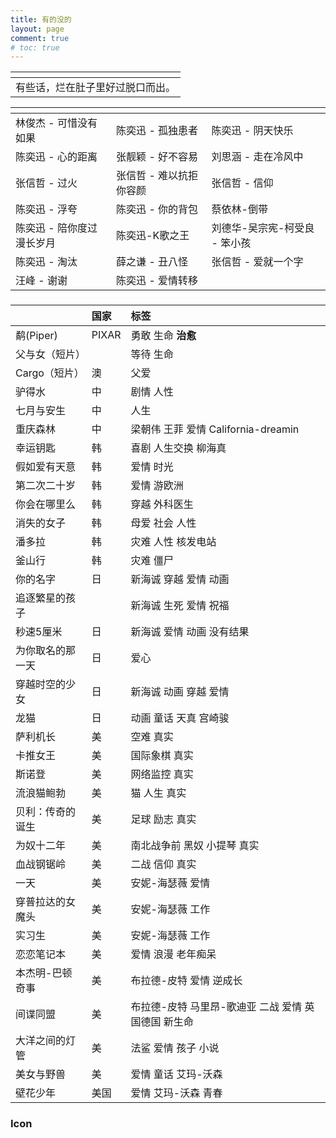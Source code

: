 ```yaml
---
title: 有的没的
layout: page
comment: true
# toc: true
---
```



| <i class="fa fa-comments"></i>  |
| :--- |
| 有些话，烂在肚子里好过脱口而出。 |


| <i class="fa fa-music"></i> |  |  |
| :---| :---| :--- |
| 林俊杰 - 可惜没有如果 | 陈奕迅 - 孤独患者 | 陈奕迅 - 阴天快乐 |
| 陈奕迅 - 心的距离 | 张靓颖 - 好不容易 | 刘思涵 - 走在冷风中 |
| 张信哲 - 过火 | 张信哲 - 难以抗拒你容颜 | 张信哲 - 信仰 |
| 陈奕迅 - 浮夸 | 陈奕迅 - 你的背包 | 蔡依林-倒带 |
|陈奕迅 - 陪你度过漫长岁月 | 陈奕迅-K歌之王 | 刘德华-吴宗宪-柯受良 - 笨小孩 |
| 陈奕迅 - 淘汰 | 薛之谦 - 丑八怪 | 张信哲 - 爱就一个字 |
| 汪峰 - 谢谢 | 陈奕迅 - 爱情转移 |

<!--
### <i class="fa fa-comments"></i> 不知道哪来的谣言
* 两个月坚持用橘子皮泡脚，晚上睡觉脚不冰了
* 每天吃3个红枣，喝蜂蜜，变美了
* 每天两勺黑芝麻，现在头发黑亮了
* 冬瓜红糖水，美白瘦身
* 睡前一小时喝两三勺黑蜂蜜，每天用枸杞泡水喝，晚上再把枸杞吃掉，早上不便秘了，而且气色好很多
* 每天擦护手霜，手边嫩了
* 高一开始坚持天天泡脚，一年后没有痛经了，还在大学里坚持着
* 每天洗澡按摩胸，有大一些
-->

### <i class="fa fa-book"></i>
<!--
| 书名 | 作者 | 语言 | 标签 |
| :---| :---| :--- | :--- |
| [蛤蟆的油](https://book.douban.com/subject/1914636/) | [日]黑泽明 | 自传 黑泽明 |
| [The Old Man and the Sea](https://book.douban.com/subject/1364868/) | Ernest Hemingway | en | 小说 品质 |
| [Marva Collins Way](https://book.douban.com/subject/2823823/) | Marva Collins |  | 教育学 |
| [瓦尔登湖](https://book.douban.com/subject/1865089/) | [美]梭罗 | zh | 心态 生活方式 |
| [The Great Gatsby](https://book.douban.com/subject/11453223/) | F. Scott. Fitzgerald | en | 小说 |
| [如何成为一个很厉害的人](https://book.douban.com/subject/26761696/) | 采铜 | zh | 方法论 |
| [三体](https://book.douban.com/subject/2567698/) | 刘慈欣 | zh | 小说 |
| [CTCI, 6th edition](https://book.douban.com/subject/26570695/) | Gayle Laakmann | en | 工作 面试 代码 |
| [当我谈跑步时我谈些什么](https://book.douban.com/subject/3369600/) | [日]树上春树 | zh | 散文 跑步 |
| [解忧杂货店](https://book.douban.com/subject/25862578/)| [日]东野圭吾 | zh | 小说 治愈 因果 |
| [藏海花](https://book.douban.com/subject/11528339/) | 南派三叔 | zh | 小说 盗墓 |
| [白夜行](https://book.douban.com/subject/3259440/) | [日]东野圭吾 | zh | 小说 悬疑 爱情 牺牲 |
| [秘密](https://book.douban.com/subject/25720041/) |  [日]东野圭吾 | zh | 小说 悬疑 灵魂附体 爱情 |


| [梦的解析](https://book.douban.com/subject/1222032/) | [奥]西格蒙德·弗洛伊德 | zh | 精神分析 梦的解析 心理 |
| [Embracing the Wide Sky](https://book.douban.com/subject/5925971/) | Daniel Tammet | en | 方法 |
| [Coders at work](https://book.douban.com/subject/3673223/) | Peter Seibel | en | 人物 |
| [自我](https://book.douban.com/subject/1193622/) | [美]乔纳森·布朗 | zh | 心理学 自我 |

-->


<!--
### <i class="fa fa-cloud"></i> 雾霾杭州
我，一个土生土长的杭州人。高中之前，从来都是以杭州这个城市为自豪。因为自高中开始杭州的天空不再那么的明媚，同时一天天恶化。直到本科毕业的时候，阳台正对的哪座山已经看不清，甚至看不见。我的心是痛的，面对这一切我显得太渺小而无力。

还记得出国前有那么一段时间。每天查看百度上杭州天气，查看pm2.5，基本100+，还常常看到橙色或红色120+的情况。如果下雨就会到80左右，或者更低70几。这时候我和妈妈就会计划去对面老和山底的游步道走个来回。也就是pm2.5在70的时候是幸福感最高点。

当我来到Dallas，看到这里的蓝天差点感动出泪水。查pm2.5也是必须做的事情，这里的pm2.5全天低于40，大部分时间段在20左右。每次想到这里，我总是心中不禁难受，小时候，杭州也有这样的蓝天。我想做些什么，我能做些什么。

时隔一年半的今天，我又在baidu上查杭州天气，不知道用了什么指标，显示数值53 [链接](http://www.weather.com.cn/weather/101210101.shtml) [链接](http://www.pm25.com/hangzhou.html)，然而我查到的杭州老城区、滨江、萧山实际pm2.5在100左右[链接](http://aqicn.org/city/zhejiang/hangzhoushi/binjiang/cn/)。我不想用“欺骗”这个词，这让人不仅心痛，还让人亢奋。
-->
<!--
当然，不单单是杭州，全中国都遭受雾霾的侵袭，然而有多少人选择反抗。我们不要做所谓的“老百姓”，我们也不是仅仅是“人民”，我们要做“公民”。我们有责任和义务为我们自己、我们的后代、为全人类，做应该做的事情。


### 信息来源
* 八年后，北京奥运会因戴口罩道歉的美国运动员：“我觉得自己没错 ”[link1](http://www.gzhphb.com/article/61/611522.html)
* 雾霾都要杀人了 我为什么还没搬回美国 [link1](https://freewechat.com/a/MzA3MDM3MDYwMg==/2653891598/1) [link2](https://wx.abbao.cn/a/8532-7feed3ff3e2095a2.html)
* 大雾霾 [澳]彼得.布林布尔科姆 [link](https://book.douban.com/subject/26698900/)
* 雾霾真相 关大博 / 刘竹 [link](https://book.douban.com/subject/26565141/)

### 什么是雾霾

### 雾霾成因

### 如何解决

### 我能做什么
-->


| <i class="fa fa-film"></i> | 国家 | 标签 |
| :--- | :--- | :--- |
| 鹬(Piper) | PIXAR | 勇敢 生命 **治愈** |
| 父与女（短片）|  | 等待 生命 |
| Cargo（短片）| 澳 | 父爱 |
| 驴得水 | 中 | 剧情 人性 |
| 七月与安生 | 中 | 人生 |
| 重庆森林 | 中 | 梁朝伟 王菲 爱情 California-dreamin |
| 幸运钥匙 | 韩 | 喜剧 人生交换 柳海真 |
| 假如爱有天意| 韩 | 爱情 时光 |
| 第二次二十岁 | 韩 | 爱情 游欧洲 |
| 你会在哪里么 | 韩 | 穿越 外科医生 |
| 消失的女子 | 韩 | 母爱 社会 人性 |
| 潘多拉 | 韩 | 灾难 人性 核发电站 |
| 釜山行 | 韩 | 灾难 僵尸 |
| 你的名字 | 日 | 新海诚 穿越 爱情 动画 |
| 追逐繁星的孩子 |  | 新海诚 生死 爱情 祝福 |
| 秒速5厘米 | 日 | 新海诚 爱情 动画 没有结果 |
| 为你取名的那一天 | 日 | 爱心 |
| 穿越时空的少女 | 日 | 新海诚 动画 穿越 爱情 |
| 龙猫 | 日 | 动画 童话 天真 宫崎骏 |
| 萨利机长 | 美 | 空难 真实 |
| 卡推女王 | 美 | 国际象棋 真实 |
| 斯诺登 | 美 | 网络监控 真实 |
| 流浪猫鲍勃 | 美 | 猫 人生 真实 |
| 贝利：传奇的诞生 | 美 | 足球 励志 真实 |
| 为奴十二年 | 美| 南北战争前 黑奴 小提琴 真实|
| 血战钢锯岭 | 美 | 二战 信仰 真实 |
| 一天 | 美 | 安妮-海瑟薇 爱情 |
| 穿普拉达的女魔头 | 美 | 安妮-海瑟薇 工作 |
| 实习生 | 美 | 安妮-海瑟薇 工作 |
| 恋恋笔记本 | 美 | 爱情 浪漫 老年痴呆 |
| 本杰明-巴顿奇事 | 美 | 布拉德-皮特 爱情 逆成长 |
| 间谍同盟 | 美 | 布拉德-皮特 马里昂-歌迪亚 二战 爱情 英国德国 新生命 |
| 大洋之间的灯管 | 美 | 法鲨 爱情 孩子 小说 |
| 美女与野兽 | 美 | 爱情 童话 艾玛-沃森 |
| 壁花少年 | 美国 | 爱情 艾玛-沃森 青春|


<!--
### <i class="fa fa-life-ring"></i> 鸡血自救
* 就算失去的找不回来，那也要继续向前，终有一天让瑶遇见更好的我。
* 小孩才怕分开，大人只计重逢。
* 置之死地而后生

### <i class="fa fa-commenting-o"></i> 有的没的
* 高晓松
	* 她处理起家庭事务来老练成熟，一点也不逊色于成年人，获得投票权也是应该的。孩子应该要充分行使自己的权利。
	* 我妈从小就教育我们，不要被一些所谓的财产困住。所以我跟我妹走遍世界，就觉得很幸福。
	* 孩子遇到重大选择，左右为难，就把利弊分析给他听，旁敲侧击、潜移默化地影响他。
	* 孩子不爱运动，就要为孩子定制有益成长的运动，让孩子从小养成热爱自然、热爱生活、热爱运动的好习惯；
	* 孩子性格内向、自卑就要带孩子多多去交际，鼓励他、赞美他、赋予他自信；
	* 在孩子长大以后，这些“没用”的东西会变得弥足珍贵，即使不成功，他也能够平衡生活、调整心态，有能力适应和享受不完美的生活。

* 宫崎骏说
	* 人生就是一列开往坟墓的列车，路途上会有很多站，很难有人可以自始至终陪着走完。当陪你的人要下车时，即使不舍也该心存感激，然后挥手道别。 ——宫崎骏《千与千寻》
	* 越是试着忘记，越是记得深刻。 ——宫崎骏《天空之城》
	* 在这个世界上别太依赖任何人，因为当你在黑暗中挣扎时，连你的影子都会离开你。 ——宫崎骏《魔女宅急便》
	* 不管你曾经被伤害得有多深，总会有一个人的出现，让你原谅之前生活对你所有的刁难。 ——宫崎骏《幽灵公主》
	* 一举一动，都是承诺，会被另一个人看在眼里，记在心上的。 ——宫崎骏《悬崖上的金鱼姬》
	* 人是要长大的，有天你也会推着婴儿车幸福地在街上行走，而曾经的喜欢，不管曾经怎样，都会幻化成风，消失在时光的隧道。所以向前走，向前走，无须回头。 ——宫崎骏《猫的报恩》
	* 多年后，再回想年少时的迷茫和执着，或许原因都不记得了。青春就是让你张扬地笑，也给你莫名的痛。 ——宫崎骏《虞美人盛开的山坡》
	* 只有一个人在旅行时，才听得到自己的声音，它会告诉你，这世界比想象中的宽阔。 ——宫崎骏《魔女宅急便》
	* 世界这么大，人生这么长，总会有这么一个人，让你想要温柔的对待。 ——宫崎骏《哈尔的移动城堡》
	* 生活坏到一定程度就会好起来，因为它无法更坏。努力过后，才知道许多事情，坚持坚持，就过来了。 ——宫崎骏《龙猫》
	* 生命可以随心所欲，但不能随波逐流。 ——宫崎骏《猫的报恩》　
	* 内心强大，才能道歉，但必须更强大，才能原谅。 ——宫崎骏《幽灵公主》
	* 只有阳光而无阴影，只有欢乐而无痛苦，那就不是人生。 ——宫崎骏《岁月的童话》
	* 不管前方的路有多苦，只要走的方向正确，不管多么崎岖不平，都比站在原地更接近幸福。 ——宫崎骏《千与千寻》
	* 我说不出来为什么爱你，但我知道，你就是我不爱别人的理由 ——宫崎骏《虞美人盛开的山坡》
	* 最远的旅行，是从自己的身体到自己的心，是从一个人的心到另一个人的心。坚强不是面对悲伤不流一滴泪，而是擦干眼泪后微笑着面对以后的生活。 ——宫崎骏《风之谷》
	* 我不知道将去何方，但我已在路上。 ——宫崎骏《千与千寻》
	* 珍惜今天，珍惜现在，谁知道明天和意外，哪一个先来。 ——宫崎骏《萤火虫之墓》
	* 因为你，我愿意成为一个更好的人，不想成为你的包袱，因此发奋努力，只是为了想要证明我足以与你相配。 ——宫崎骏《侧耳倾听》

-->

### <i class="fa fa-info-circle"></i> Icon
<i class="fa fa-spoon"></i> <i class="fa fa-headphones"></i> <i class="fa fa-map-o"></i> <i class="fa fa-heart"></i> <i class="fa fa-globe"></i> <i class="fa fa-suitcase"></i> <i class="fa fa-cutlery"></i> <i class="fa fa-download"></i>
